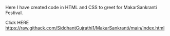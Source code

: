 Here I have created code in HTML and CSS to greet for MakarSankranti Festival.

Click HERE 
https://raw.githack.com/SiddhantGujrathi1/MakarSankranti/main/index.html

